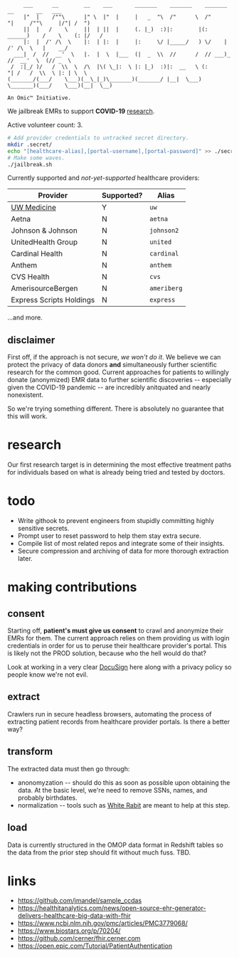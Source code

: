 ```
     ___      __        __    ___       _______    _______    _______       __       __   ___  
     |"  |    /""\      |" \  |"  |     |   _  "\  /"      \  /"     "|     /""\     |/"| /  ") 
     ||  |   /    \     ||  | ||  |     (. |_)  :)|:        |(: ______)    /    \    (: |/   /  
     |:  |  /' /\  \    |:  | |:  |     |:     \/ |_____/   ) \/    |     /' /\  \   |    __/   
  ___|  /  //  __'  \   |.  |  \  |___  (|  _  \\  //      /  // ___)_   //  __'  \  (// _  \   
 /  :|_/ )/   /  \\  \  /\  |\( \_|:  \ |: |_)  :)|:  __   \ (:      "| /   /  \\  \ |: | \  \  
(_______/(___/    \___)(__\_|_)\_______)(_______/ |__|  \___) \_______)(___/    \___)(__|  \__) 

An Omic™ Initiative.
```

We jailbreak EMRs to support **COVID-19** [research](#research).

Active volunteer count: 3.

```sh
# Add provider credentials to untracked secret directory.
mkdir .secret/
echo "[healthcare-alias],[portal-username],[portal-password]" >> ./secret/creds.csv
# Make some waves.
./jailbreak.sh
```

Currently supported and _not-yet-supported_ healthcare providers:

Provider | Supported? | Alias |
--- | --- | --- |
[UW Medicine](https://www.uwmedicine.org/) | Y | `uw` |
Aetna | N | `aetna` |
Johnson & Johnson | N | `johnson2` |
UnitedHealth Group | N | `united` |
Cardinal Health | N | `cardinal` |
Anthem | N | `anthem` |
CVS Health | N | `cvs` |
AmerisourceBergen | N | `ameriberg` |
Express Scripts Holdings  | N | `express` |

...and more.

## disclaimer 

First off, if the approach is not secure, *we won't do it*.  We believe we can protect the privacy of data donors **and** simultaneously further scientific research for the common good.  Current approaches for patients to willingly donate (anonymized) EMR data to further scientific discoveries -- especially given the COVID-19 pandemic -- are incredibly anitquated and nearly nonexistent.

So we're trying something different.  There is absolutely no guarantee that this will work.

# research

Our first research target is in determining the most effective treatment paths for individuals based on what is already being tried and tested by doctors.

# todo
- Write githook to prevent engineers from stupidly committing highly sensitive secrets.
- Prompt user to reset password to help them stay extra secure. 
- Compile list of most related repos and integrate some of their insights.
- Secure compression and archiving of data for more thorough extraction later.

# making contributions
## consent
Starting off, **patient's must give us consent** to crawl and anonymize their EMRs for them.  The current approach relies on them providing us with login credentials in order for us to peruse their healthcare provider's portal.  This is likely not the PROD solution, because who the hell would do that?

Look at working in a very clear [DocuSign](https://www.docusign.com/) here along with a privacy policy so people know we're not evil.

## extract 
Crawlers run in secure headless browsers, automating the process of extracting patient records from healthcare provider portals.  Is there a better way? 

## transform 
The extracted data must then go through: 
* anonomyzation -- should do this as soon as possible upon obtaining the data.  At the basic level, we're need to remove SSNs, names, and probably birthdates.
* normalization -- tools such as [White Rabit](https://github.com/OHDSI/WhiteRabbit) are meant to help at this step.

## load 
Data is currently structured in the OMOP data format in Redshift tables so the data from the prior step should fit without much fuss.  TBD.

# links

- https://github.com/jmandel/sample_ccdas
- https://healthitanalytics.com/news/open-source-ehr-generator-delivers-healthcare-big-data-with-fhir
- https://www.ncbi.nlm.nih.gov/pmc/articles/PMC3779068/
- https://www.biostars.org/p/70204/
- https://github.com/cerner/fhir.cerner.com
- https://open.epic.com/Tutorial/PatientAuthentication
